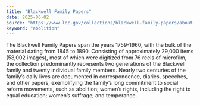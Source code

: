 ```yaml
---
title: "Blackwell Family Papers"
date: 2025-06-02
source: "https://www.loc.gov/collections/blackwell-family-papers/about-this-collection/"
keyword: "abolition"
---
```


The Blackwell Family Papers span the years 1759-1960, with the bulk of the material dating from 1845 to 1890. Consisting of approximately 29,000 items (58,002 images), most of which were digitized from 76 reels of microfilm, the collection predominantly represents two generations of the Blackwell family and twenty individual family members. Nearly two centuries of the family&rsquo;s daily lives are documented in correspondence, diaries, speeches, and other papers, exemplifying the family&rsquo;s long commitment to social reform movements, such as abolition; women&rsquo;s rights, including the right to equal education; women&rsquo;s suffrage; and temperance.

